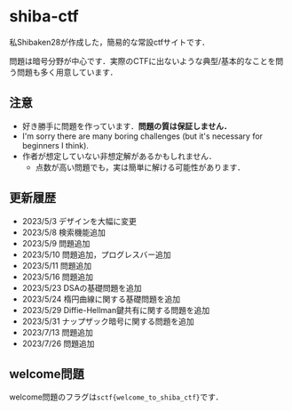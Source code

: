 # shiba-ctf
私Shibaken28が作成した，簡易的な常設ctfサイトです．

問題は暗号分野が中心です．実際のCTFに出ないような典型/基本的なことを問う問題も多く用意しています．

## 注意
- 好き勝手に問題を作っています．**問題の質は保証しません．**
- I'm sorry there are many boring challenges (but it's necessary for beginners I think).
- 作者が想定していない非想定解があるかもしれません．
    - 点数が高い問題でも，実は簡単に解ける可能性があります．


## 更新履歴
- 2023/5/3 デザインを大幅に変更
- 2023/5/8 検索機能追加
- 2023/5/9 問題追加
- 2023/5/10 問題追加，プログレスバー追加
- 2023/5/11 問題追加
- 2023/5/16 問題追加
- 2023/5/23 DSAの基礎問題を追加
- 2023/5/24 楕円曲線に関する基礎問題を追加
- 2023/5/29 Diffie-Hellman鍵共有に関する問題を追加
- 2023/5/31 ナップザック暗号に関する問題を追加
- 2023/7/13 問題追加
- 2023/7/26 問題追加

## welcome問題
welcome問題のフラグは`sctf{welcome_to_shiba_ctf}`です．
